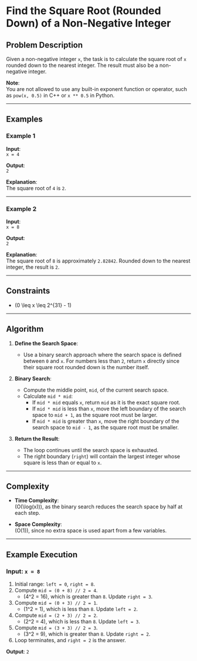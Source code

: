 # Find the Square Root (Rounded Down) of a Non-Negative Integer

## Problem Description

Given a non-negative integer `x`, the task is to calculate the square root of `x` rounded down to the nearest integer. The result must also be a non-negative integer.

**Note**:  
You are not allowed to use any built-in exponent function or operator, such as `pow(x, 0.5)` in C++ or `x ** 0.5` in Python.

---

## Examples

### Example 1
**Input**:  
`x = 4`  

**Output**:  
`2`  

**Explanation**:  
The square root of `4` is `2`.  

---

### Example 2
**Input**:  
`x = 8`  

**Output**:  
`2`  

**Explanation**:  
The square root of `8` is approximately `2.82842`. Rounded down to the nearest integer, the result is `2`.

---

## Constraints

- \(0 \leq x \leq 2^{31} - 1\)

---

## Algorithm

1. **Define the Search Space**:  
   - Use a binary search approach where the search space is defined between `0` and `x`. For numbers less than `2`, return `x` directly since their square root rounded down is the number itself.

2. **Binary Search**:
   - Compute the middle point, `mid`, of the current search space.
   - Calculate `mid * mid`:
     - If `mid * mid` equals `x`, return `mid` as it is the exact square root.
     - If `mid * mid` is less than `x`, move the left boundary of the search space to `mid + 1`, as the square root must be larger.
     - If `mid * mid` is greater than `x`, move the right boundary of the search space to `mid - 1`, as the square root must be smaller.

3. **Return the Result**:
   - The loop continues until the search space is exhausted.
   - The right boundary (`right`) will contain the largest integer whose square is less than or equal to `x`.

---

## Complexity

- **Time Complexity**:  
  \(O(\log(x))\), as the binary search reduces the search space by half at each step.

- **Space Complexity**:  
  \(O(1)\), since no extra space is used apart from a few variables.

---

## Example Execution

### Input: `x = 8`

1. Initial range: `left = 0`, `right = 8`.
2. Compute `mid = (0 + 8) // 2 = 4`.  
   - \(4^2 = 16\), which is greater than `8`. Update `right = 3`.
3. Compute `mid = (0 + 3) // 2 = 1`.  
   - \(1^2 = 1\), which is less than `8`. Update `left = 2`.
4. Compute `mid = (2 + 3) // 2 = 2`.  
   - \(2^2 = 4\), which is less than `8`. Update `left = 3`.
5. Compute `mid = (3 + 3) // 2 = 3`.  
   - \(3^2 = 9\), which is greater than `8`. Update `right = 2`.
6. Loop terminates, and `right = 2` is the answer.

**Output**: `2`
